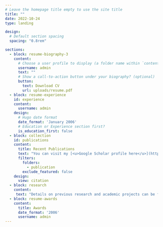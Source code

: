 ```yaml
---
# Leave the homepage title empty to use the site title
title: ""
date: 2022-10-24
type: landing

design:
  # Default section spacing
  spacing: "0.8rem"

sections:
  - block: resume-biography-3
    content:
      # Choose a user profile to display (a folder name within `content/authors/`)
      username: admin
      text: ""
      # Show a call-to-action button under your biography? (optional)
      button:
        text: Download CV
        url: uploads/resume.pdf
  - block: resume-experience
    id: experience
    content:
      username: admin
    design:
      # Hugo date format
      date_format: 'January 2006'
      # Education or Experience section first?
      is_education_first: false
  - block: collection
    id: publications
    content:
      title: Recent Publications
      text: "You can visit my [<u>Google Scholar profile here</u>](https://scholar.google.com/citations?hl=en&user=lRZCtLMAAAAJ) to see my publicly available publications."
      filters:
        folders:
          - publication
        exclude_featured: false
    design:
      view: citation
  - block: research
    content:
     text: "Details on previous research and academic projects can be found in the [projects tab.](/projects/research)"    
  - block: resume-awards
    content:
      title: Awards
      date_format: '2006'
      username: admin
---
```

